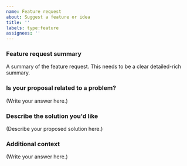 ```yaml
---
name: Feature request
about: Suggest a feature or idea
title: ''
labels: type:feature
assignees: ''
---
```


### Feature request summary

A summary of the feature request. This needs to be a clear detailed-rich summary.

### Is your proposal related to a problem?

<!--
  Provide a clear and concise description of what the problem is.
  For example, "I'm always frustrated when..."
-->

(Write your answer here.)

### Describe the solution you'd like

<!--
  Provide a clear and concise description of what you want to happen.
-->

(Describe your proposed solution here.)

### Additional context

<!--
  Is there anything else you can add about the proposal?
  You might want to link to related issues here, if you haven't already.
-->

(Write your answer here.)
